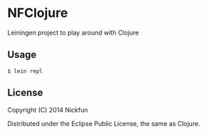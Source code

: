 # NFClojure

Leiningen project to play around with Clojure

## Usage

    $ lein repl

## License

Copyright (C) 2014 Nickfun

Distributed under the Eclipse Public License, the same as Clojure.
